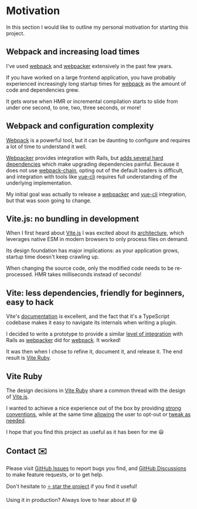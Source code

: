 [project]: https://github.com/ElMassimo/vite_ruby
[GitHub Issues]: https://github.com/ElMassimo/vite_ruby/issues?q=is%3Aissue+is%3Aopen+sort%3Aupdated-desc
[GitHub Discussions]: https://github.com/ElMassimo/vite_ruby/discussions
[rails]: https://rubyonrails.org/
[webpack]: https://webpack.js.org/
[webpacker]: https://github.com/rails/webpacker
[vite.js]: https://vitejs.dev/
[adds several hard dependencies]: https://github.com/rails/webpacker/commit/da362b8c96a4be5a4af8f8ad886f5dd8451f457f?short_path=7ae45ad#L15-L35
[webpack-chain]: https://github.com/neutrinojs/webpack-chain
[vue-cli]: https://cli.vuejs.org/
[architecture]: https://www.youtube.com/watch?v=xXrhg26VCSc
[features]: /guide/introduction.html#features-⚡%EF%B8%8F
[config]: /config/
[development]: /guide/development

# Motivation

In this section I would like to outline my personal motivation for starting this project.

## Webpack and increasing load times

I've used [webpack] and [webpacker] extensively in the past few years.

If you have worked on a large frontend application, you have probably experienced increasingly long startup times for [webpack] as the amount of code and dependencies grew.

It gets worse when HMR or incremental compilation starts to slide from under one second, to one, two, three seconds, or more!

## Webpack and configuration complexity

[Webpack] is a powerful tool, but it can be daunting to configure and requires a lot of time to understand it well.

[Webpacker] provides integration with Rails, but [adds several hard dependencies] which make upgrading dependencies painful. Because it does not use [webpack-chain], opting out of the default loaders is difficult, and integration with tools like [vue-cli] requires full understanding of the underlying implementation.

My initial goal was actually to release a [webpacker] and [vue-cli] integration, but that was soon going to change.

## Vite.js: no bundling in development

When I first heard about [Vite.js] I was excited about its [architecture], which leverages native ESM in modern browsers to only process files on demand.

Its design foundation has major implications: as your application grows, startup time doesn't keep crawling up.

When changing the source code, only the modified code needs to be re-processed. HMR takes milliseconds instead of seconds!

## Vite: less dependencies, friendly for beginners, easy to hack

Vite's [documentation][vite.js] is excellent, and the fact that it's a TypeScript codebase makes it easy to navigate its internals when writing a plugin.

I decided to write a prototype to provide a similar [level of integration][features] with Rails as [webpacker] did for [webpack]. It worked!

It was then when I chose to refine it, document it, and release it. The end result is [Vite Ruby][project].

## Vite Ruby

The design decisions in [Vite Ruby][project] share a common thread with the design of [Vite.js].

I wanted to achieve a nice experience out of the box by providing [strong conventions][development], while at the same time [allowing][config] the user to opt-out or [tweak as needed][config].

I hope that you find this project as useful as it has been for me 😃

## Contact ✉️

Please visit [GitHub Issues] to report bugs you find, and [GitHub Discussions] to make feature requests, or to get help.

Don't hesitate to [⭐️ star the project][project] if you find it useful!

Using it in production? Always love to hear about it! 😃

